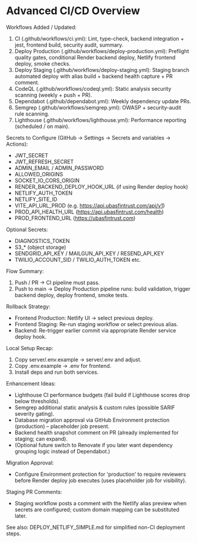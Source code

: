 Advanced CI/CD Overview
=======================

Workflows Added / Updated:
1. CI (.github/workflows/ci.yml): Lint, type-check, backend integration + jest, frontend build, security audit, summary.
2. Deploy Production (.github/workflows/deploy-production.yml): Preflight quality gates, conditional Render backend deploy, Netlify frontend deploy, smoke checks.
3. Deploy Staging (.github/workflows/deploy-staging.yml): Staging branch automated deploy with alias build + backend health capture + PR comment.
4. CodeQL (.github/workflows/codeql.yml): Static analysis security scanning (weekly + push + PR).
5. Dependabot (.github/dependabot.yml): Weekly dependency update PRs.
6. Semgrep (.github/workflows/semgrep.yml): OWASP + security-audit rule scanning.
7. Lighthouse (.github/workflows/lighthouse.yml): Performance reporting (scheduled / on main).

Secrets to Configure (GitHub → Settings → Secrets and variables → Actions):
- JWT_SECRET
- JWT_REFRESH_SECRET
- ADMIN_EMAIL / ADMIN_PASSWORD
- ALLOWED_ORIGINS
- SOCKET_IO_CORS_ORIGIN
- RENDER_BACKEND_DEPLOY_HOOK_URL (if using Render deploy hook)
- NETLIFY_AUTH_TOKEN
- NETLIFY_SITE_ID
- VITE_API_URL_PROD (e.g. https://api.ubasfintrust.com/api/v1)
- PROD_API_HEALTH_URL (https://api.ubasfintrust.com/health)
- PROD_FRONTEND_URL (https://ubasfintrust.com)

Optional Secrets:
- DIAGNOSTICS_TOKEN
- S3_* (object storage)
- SENDGRID_API_KEY / MAILGUN_API_KEY / RESEND_API_KEY
- TWILIO_ACCOUNT_SID / TWILIO_AUTH_TOKEN etc.

Flow Summary:
1. Push / PR → CI pipeline must pass.
2. Push to main → Deploy Production pipeline runs: build validation, trigger backend deploy, deploy frontend, smoke tests.

Rollback Strategy:
- Frontend Production: Netlify UI → select previous deploy.
- Frontend Staging: Re-run staging workflow or select previous alias.
- Backend: Re-trigger earlier commit via appropriate Render service deploy hook.

Local Setup Recap:
1. Copy server/.env.example → server/.env and adjust.
2. Copy .env.example → .env for frontend.
3. Install deps and run both services.

Enhancement Ideas:
- Lighthouse CI performance budgets (fail build if Lighthouse scores drop below thresholds).
- Semgrep additional static analysis & custom rules (possible SARIF severity gating).
- Database migration approval via GitHub Environment protection (production) – placeholder job present.
- Backend health snapshot comment on PR (already implemented for staging; can expand).
- (Optional future switch to Renovate if you later want dependency grouping logic instead of Dependabot.)

Migration Approval:
- Configure Environment protection for 'production' to require reviewers before Render deploy job executes (uses placeholder job for visibility).

Staging PR Comments:
- Staging workflow posts a comment with the Netlify alias preview when secrets are configured; custom domain mapping can be substituted later.

See also: DEPLOY_NETLIFY_SIMPLE.md for simplified non-CI deployment steps.
